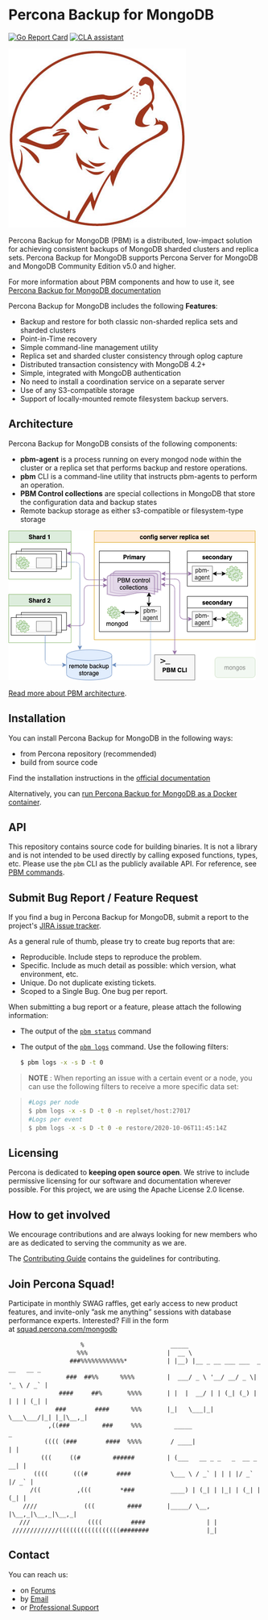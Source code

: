 # Percona Backup for MongoDB
[![Go Report Card](https://goreportcard.com/badge/github.com/percona/percona-backup-mongodb)](https://goreportcard.com/report/github.com/percona/percona-backup-mongodb) [![CLA assistant](https://cla-assistant.percona.com/readme/badge/percona/percona-backup-mongodb)](https://cla-assistant.percona.com/percona/percona-backup-mongodb)

![PBM logo](backup-mongo.jpeg)

Percona Backup for MongoDB (PBM) is a distributed, low-impact solution for achieving
consistent backups of MongoDB sharded clusters and replica sets. Percona Backup for MongoDB supports Percona Server for MongoDB and MongoDB Community Edition v5.0 and higher.

For more information about PBM components and how to use it, see
[Percona Backup for MongoDB documentation](https://docs.percona.com/percona-backup-mongodb/)

Percona Backup for MongoDB includes the following **Features**:

- Backup and restore for both classic non-sharded replica sets and sharded clusters
- Point-in-Time recovery
- Simple command-line management utility
- Replica set and sharded cluster consistency through oplog capture
- Distributed transaction consistency with MongoDB 4.2+
- Simple, integrated with MongoDB authentication
- No need to install a coordination service on a separate server
- Use of any S3-compatible storage
- Support of locally-mounted remote filesystem backup servers.

## Architecture

Percona Backup for MongoDB consists of the following components:

- **pbm-agent** is a process running on every mongod node within the cluster or a replica set that performs backup and restore operations.
- **pbm** CLI is a command-line utility that instructs pbm-agents to perform an operation.
- **PBM Control collections** are special collections in MongoDB that store the configuration data and backup states
- Remote backup storage as either s3-compatible or filesystem-type storage

![Architecture](pbm-architecture.png)

[Read more about PBM architecture](https://docs.percona.com/percona-backup-mongodb/details/architecture.html).

## Installation

You can install Percona Backup for MongoDB in the following ways:
- from Percona repository (recommended)
- build from source code

Find the installation instructions in the [official documentation](https://docs.percona.com/percona-backup-mongodb/installation.html)

Alternatively, you can [run Percona Backup for MongoDB as a Docker container](https://hub.docker.com/r/percona/percona-backup-mongodb).

## API
This repository contains source code for building binaries. It is not a library and is not intended to be used directly by calling exposed functions, types, etc.
Please use the `pbm` CLI as the publicly available API. For reference, see [PBM commands](https://docs.percona.com/percona-backup-mongodb/reference/pbm-commands.html).

## Submit Bug Report / Feature Request

If you find a bug in Percona Backup for MongoDB, submit a report to the project's [JIRA issue tracker](https://jira.percona.com/projects/PBM).

As a general rule of thumb, please try to create bug reports that are:

- Reproducible. Include steps to reproduce the problem.
- Specific. Include as much detail as possible: which version, what environment, etc.
- Unique. Do not duplicate existing tickets.
- Scoped to a Single Bug. One bug per report.

When submitting a bug report or a feature, please attach the following information:

- The output of the [`pbm status`](https://docs.percona.com/percona-backup-mongodb/reference/pbm-commands.html#pbm-status) command
- The output of the [`pbm logs`](https://docs.percona.com/percona-backup-mongodb/reference/pbm-commands.html#pbm-logs) command. Use the following filters:

   ```sh
   $ pbm logs -x -s D -t 0
   ```

>**NOTE** : When reporting an issue with a certain event or a node, you can use the following filters to receive a more specific data set:

>```bash
>#Logs per node
>$ pbm logs -x -s D -t 0 -n replset/host:27017
>#Logs per event
>$ pbm logs -x -s D -t 0 -e restore/2020-10-06T11:45:14Z
>```


## Licensing

Percona is dedicated to **keeping open source open**. We strive to include permissive licensing for our software and documentation wherever possible. For this project, we are using the Apache License 2.0 license.

## How to get involved

We encourage contributions and are always looking for new members who are as dedicated to serving the community as we are.

The [Contributing Guide](https://github.com/percona/percona-backup-mongodb/blob/main/CONTRIBUTING.md) contains the guidelines for contributing.

## Join Percona Squad!
Participate in monthly SWAG raffles, get early access to new product features, and invite-only ”ask me anything” sessions with database performance experts. Interested? Fill in the form at [squad.percona.com/mongodb](https://squad.percona.com/mongodb)
```
                    %                        _____
                   %%%                      |  __ \
                 ###%%%%%%%%%%%%*           | |__) |__ _ __ ___ ___  _ __   __ _
                ###  ##%%      %%%%         |  ___/ _ \ '__/ __/ _ \| '_ \ / _` |
              ####     ##%       %%%%       | |  |  __/ | | (_| (_) | | | | (_| |
             ###        ####      %%%       |_|   \___|_|  \___\___/|_| |_|\__,_|
           ,((###         ###     %%%         _____                       _
          (((( (###        ####  %%%%        / ____|                     | |
         (((     ((#         ######         | (___   __ _ _   _  __ _  __| |
       ((((       (((#        ####           \___ \ / _` | | | |/ _` |/ _` |
      /((          ,(((        *###          ____) | (_| | |_| | (_| | (_| |
    ////             (((         ####       |_____/ \__, |\__,_|\__,_|\__,_|
   ///                ((((        ####                 | |
 /////////////(((((((((((((((((########                |_|  
```

## Contact

You can reach us:
* on [Forums](https://forums.percona.com)
* by [Email](mailto:mongodb-backup@percona.com)
* or [Professional Support](https://www.percona.com/about/contact)
